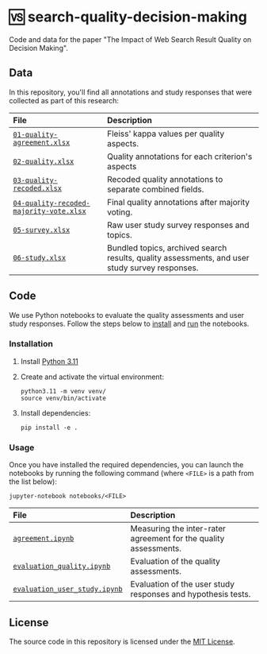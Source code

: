 <!--
[![CI](https://img.shields.io/github/actions/workflow/status/heinrichreimer/search-quality-decision-making/ci.yml?branch=main&style=flat-square)](https://github.com/heinrichreimer/search-quality-decision-making/actions/workflows/ci.yml)
[![Code coverage](https://img.shields.io/codecov/c/github/heinrichreimer/search-quality-decision-making?style=flat-square)](https://codecov.io/github/heinrichreimer/search-quality-decision-making/)
[![Issues](https://img.shields.io/github/issues/heinrichreimer/search-quality-decision-making?style=flat-square)](https://github.com/heinrichreimer/search-quality-decision-making/issues)
[![Commit activity](https://img.shields.io/github/commit-activity/m/heinrichreimer/search-quality-decision-making?style=flat-square)](https://github.com/heinrichreimer/search-quality-decision-making/commits)
[![License](https://img.shields.io/github/license/heinrichreimer/search-quality-decision-making?style=flat-square)](LICENSE)
-->

# 🆚 search-quality-decision-making

Code and data for the paper "The Impact of Web Search Result Quality on Decision Making".

## Data

In this repository, you'll find all annotations and study responses that were collected as part of this research:

|File|Description|
|:--|:--|
|[`01-quality-agreement.xlsx`](data/01-quality-agreement.xlsx)|Fleiss' kappa values per quality aspects.|
|[`02-quality.xlsx`](data/02-quality.xlsx)|Quality annotations for each criterion's aspects|
|[`03-quality-recoded.xlsx`](data/03-quality-recoded.xlsx)|Recoded quality annotations to separate combined fields.|
|[`04-quality-recoded-majority-vote.xlsx`](data/04-quality-recoded-majority-vote.xlsx)|Final quality annotations after majority voting.|
|[`05-survey.xlsx`](data/05-survey.xlsx)|Raw user study survey responses and topics.|
|[`06-study.xlsx`](data/06-study.xlsx)|Bundled topics, archived search results, quality assessments, and user study survey responses.|

## Code

We use Python notebooks to evaluate the quality assessments and user study responses. Follow the steps below to [install](#installation) and [run](#usage) the notebooks.

### Installation

1. Install [Python 3.11](https://python.org/downloads/)
2. Create and activate the virtual environment:

    ```shell
    python3.11 -m venv venv/
    source venv/bin/activate
    ```

3. Install dependencies:

    ```shell
    pip install -e .
    ```

### Usage

Once you have installed the required dependencies, you can launch the notebooks by running the following command (where `<FILE>` is a path from the list below):

```shell
jupyter-notebook notebooks/<FILE>
```

|File|Description|
|:--|:--|
|[`agreement.ipynb`](notebooks/agreement.ipynb)|Measuring the inter-rater agreement for the quality assessments.|
|[`evaluation_quality.ipynb`](notebooks/evaluation_quality.ipynb)|Evaluation of the quality assessments.|
|[`evaluation_user_study.ipynb`](notebooks/evaluation_user_study.ipynb)|Evaluation of the user study responses and hypothesis tests.|

## License

The source code in this repository is licensed under the [MIT License](LICENSE).
